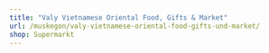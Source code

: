 ```yaml
---
title: "Valy Vietnamese Oriental Food, Gifts & Market"
url: /muskegon/valy-vietnamese-oriental-food-gifts-und-market/
shop: Supermarkt
---
```

